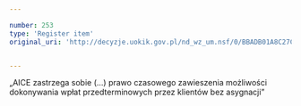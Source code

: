 ```yaml
---

number: 253
type: 'Register item'
original_uri: 'http://decyzje.uokik.gov.pl/nd_wz_um.nsf/0/BBADB01A8C27CD8EC12572DD003294A9?OpenDocument'


---
```


„AICE zastrzega sobie (...) prawo czasowego zawieszenia możliwości dokonywania wpłat przedterminowych przez klientów bez asygnacji”
